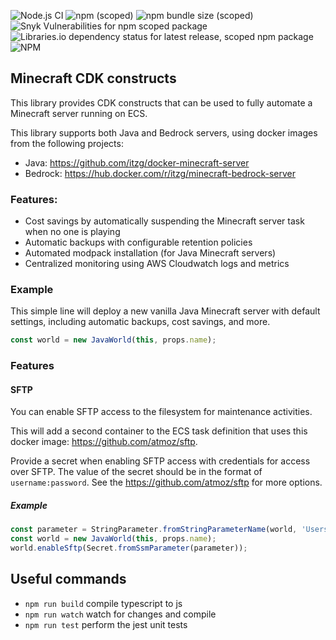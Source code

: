 ![Node.js CI](https://github.com/engineal/aws-cdk-minecraft/workflows/Node.js%20CI/badge.svg)
![npm (scoped)](https://img.shields.io/npm/v/@engineal/aws-cdk-minecraft)
![npm bundle size (scoped)](https://img.shields.io/bundlephobia/minzip/@engineal/aws-cdk-minecraft)
![Snyk Vulnerabilities for npm scoped package](https://img.shields.io/snyk/vulnerabilities/npm/@engineal/aws-cdk-minecraft)
![Libraries.io dependency status for latest release, scoped npm package](https://img.shields.io/librariesio/release/npm/@engineal/aws-cdk-minecraft)
![NPM](https://img.shields.io/npm/l/@engineal/aws-cdk-minecraft)

## Minecraft CDK constructs

This library provides CDK constructs that can be used to fully automate a Minecraft server running on ECS.

This library supports both Java and Bedrock servers, using docker images from the following projects:
* Java: https://github.com/itzg/docker-minecraft-server
* Bedrock: https://hub.docker.com/r/itzg/minecraft-bedrock-server

### Features:
* Cost savings by automatically suspending the Minecraft server task when no one is playing
* Automatic backups with configurable retention policies
* Automated modpack installation (for Java Minecraft servers)
* Centralized monitoring using AWS Cloudwatch logs and metrics

### Example
This simple line will deploy a new vanilla Java Minecraft server with default settings, including automatic backups,
cost savings, and more.
```typescript
const world = new JavaWorld(this, props.name);
```

### Features

#### SFTP
You can enable SFTP access to the filesystem for maintenance activities.

This will add a second container to the ECS task definition that uses this docker image: https://github.com/atmoz/sftp.

Provide a secret when enabling SFTP access with credentials for access over SFTP. The value of the secret should be in
the format of `username:password`. See the https://github.com/atmoz/sftp for more options.

##### Example
```typescript
const parameter = StringParameter.fromStringParameterName(world, 'UsersParameter', 'users');
const world = new JavaWorld(this, props.name);
world.enableSftp(Secret.fromSsmParameter(parameter));
```

## Useful commands

 * `npm run build`   compile typescript to js
 * `npm run watch`   watch for changes and compile
 * `npm run test`    perform the jest unit tests
